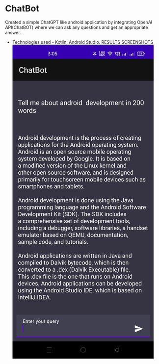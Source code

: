 # ChatBot
Created a simple ChatGPT like android application by integrating OpenAI API(ChatBOT) where we can ask any questions and get an appropriate answer.  
- Technologies used - Kotlin, Android Studio.
RESULTS SCREENSHOTS
![](RESULTS_SCREENSHOTS/Screenshot_2023-08-02-15-05-58-46_b981452b82b0fe523320cd5e3b154337.jpg)
